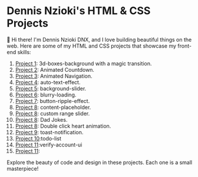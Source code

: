 # Dennis Nzioki's HTML & CSS Projects

👋 Hi there! I'm Dennis Nzioki DNX, and I love building beautiful things on the web. Here are some of my HTML and CSS projects that showcase my front-end skills:

1. [Project 1](link-to-project1): 3d-boxes-background with a magic transition.
2. [Project 2](link-to-project2): Animated Countdown.
3. [Project 3](link-to-project3): Animated Navigation.
4. [Project 4](link-to-project4): auto-text-effect.
5. [Project 5](link-to-project5): background-slider.
6. [Project 6](link-to-project6): blurry-loading.
7. [Project 7](link-to-project7): button-ripple-effect.
8. [Project 8](link-to-project8): content-placeholder.
9. [Project 8](link-to-project8): custom range slider.
10. [Project 8](link-to-project8): Dad Jokes.
11. [Project 8](link-to-project8): Double click heart animation.
12. [Project 9](link-to-project9): toast-notification.
13. [Project 10](link-to-project10):todo-list
14. [Project 11](link-to-project11):verify-account-ui
15. [Project 11](link-to-project11):

Explore the beauty of code and design in these projects. Each one is a small masterpiece!
